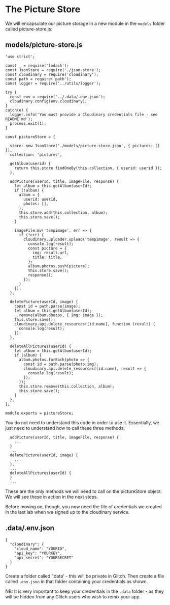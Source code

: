 # The Picture Store

We will encapsulate our picture storage in a new module in the `models` folder called picture-store.js:

## models/picture-store.js

~~~
'use strict';

const _ = require('lodash');
const JsonStore = require('./json-store');
const cloudinary = require('cloudinary');
const path = require('path');
const logger = require('../utils/logger');

try {
  const env = require('../.data/.env.json');
  cloudinary.config(env.cloudinary);
}
catch(e) {
  logger.info('You must provide a Cloudinary credentials file - see README.md');
  process.exit(1);
}

const pictureStore = {

  store: new JsonStore('./models/picture-store.json', { pictures: [] }),
  collection: 'pictures',

  getAlbum(userid) {
    return this.store.findOneBy(this.collection, { userid: userid });
  },

  addPicture(userId, title, imageFile, response) {
    let album = this.getAlbum(userId);
    if (!album) {
      album = {
        userid: userId,
        photos: [],
      };
      this.store.add(this.collection, album);
      this.store.save();
    }

    imageFile.mv('tempimage', err => {
      if (!err) {
        cloudinary.uploader.upload('tempimage', result => {
          console.log(result);
          const picture = {
            img: result.url,
            title: title,
          };
          album.photos.push(picture);
          this.store.save();
          response();
        });
      }
    });
  },

  deletePicture(userId, image) {
    const id = path.parse(image);
    let album = this.getAlbum(userId);
    _.remove(album.photos, { img: image });
    this.store.save();
    cloudinary.api.delete_resources([id.name], function (result) {
      console.log(result);
    });
  },

  deleteAllPictures(userId) {
    let album = this.getAlbum(userId);
    if (album) {
      album.photos.forEach(photo => {
        const id = path.parse(photo.img);
        cloudinary.api.delete_resources([id.name], result => {
          console.log(result);
        });
      });
      this.store.remove(this.collection, album);
      this.store.save();
    }
  },
};

module.exports = pictureStore;

~~~

You do not need to understand this code in order to use it. Essentially, we just need to understand how to call these three methods:

~~~
  addPicture(userId, title, imageFile, response) {
    ...
  }
  ...
  deletePicture(userId, image) {
    ...
  },
  ...    
  deleteAllPictures(userId) {
  }
  ...
~~~

These are the only methods we will need to call on the pictureStore object. We will see these in action in the next steps.

Before moving on, though, you now need the file of credentials we created in the last lab when we signed up to the cloudinary service.

## .data/.env.json

~~~
{
  "cloudinary": {
    "cloud_name": "YOURID",
    "api_key": "YOURKEY",
    "api_secret": "YOURSECRET"
  }
}
~~~

Create a folder called '.data' - this will be private in Glitch. Then create a file called `.env.json` in that folder containing your credentials as shown.

NB: It is very important to keep your credentials in the `.data` folder - as they will be hidden from any Glitch users who wish to remix your app.

